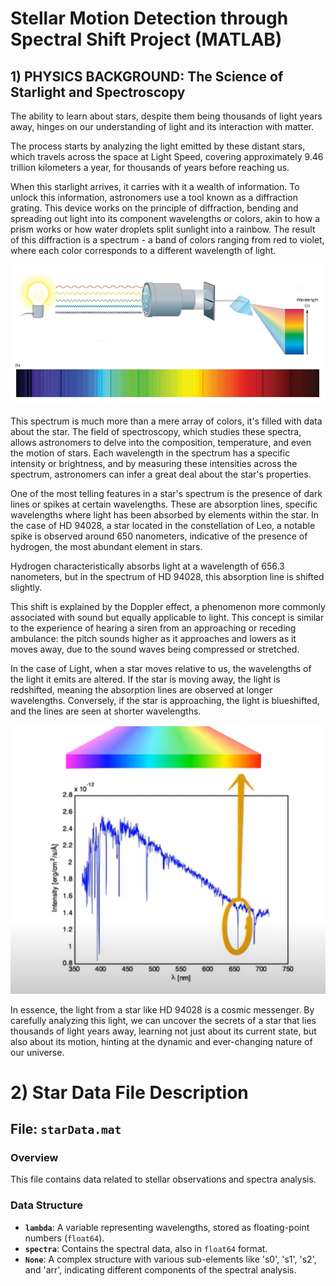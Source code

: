 # Stellar Motion Detection through Spectral Shift Project (MATLAB)

## 1) PHYSICS BACKGROUND: The Science of Starlight and Spectroscopy

The ability to learn about stars, despite them being thousands of light years away, hinges on our understanding of light and its interaction with matter. 

The process starts by analyzing the light emitted by these distant stars, which travels across the space at Light Speed, covering approximately 9.46 trillion kilometers a year, for thousands of years before reaching us.

When this starlight arrives, it carries with it a wealth of information. To unlock this information, astronomers use a tool known as a diffraction grating. This device works on the principle of diffraction, bending and spreading out light into its component wavelengths or colors, akin to how a prism works or how water droplets split sunlight into a rainbow. The result of this diffraction is a spectrum - a band of colors ranging from red to violet, where each color corresponds to a different wavelength of light.

<p align="center">
  <img src="spectroscopy.jpg" alt="Diffraction of light through a grating">
</p>


This spectrum is much more than a mere array of colors, it's filled with data about the star. The field of spectroscopy, which studies these spectra, allows astronomers to delve into the composition, temperature, and even the motion of stars. Each wavelength in the spectrum has a specific intensity or brightness, and by measuring these intensities across the spectrum, astronomers can infer a great deal about the star's properties.

One of the most telling features in a star's spectrum is the presence of dark lines or spikes at certain wavelengths. These are absorption lines, specific wavelengths where light has been absorbed by elements within the star. In the case of HD 94028, a star located in the constellation of Leo, a notable spike is observed around 650 nanometers, indicative of the presence of hydrogen, the most abundant element in stars. 

Hydrogen characteristically absorbs light at a wavelength of 656.3 nanometers, but in the spectrum of HD 94028, this absorption line is shifted slightly.

This shift is explained by the Doppler effect, a phenomenon more commonly associated with sound but equally applicable to light. This concept is similar to the experience of hearing a siren from an approaching or receding ambulance: the pitch sounds higher as it approaches and lowers as it moves away, due to the sound waves being compressed or stretched.

In the case of Light, when a star moves relative to us, the wavelengths of the light it emits are altered. If the star is moving away, the light is redshifted, meaning the absorption lines are observed at longer wavelengths. Conversely, if the star is approaching, the light is blueshifted, and the lines are seen at shorter wavelengths. 

<p align="center">
  <img src="star_wavelenght.png" alt="Star spectrum and wavelength analysis">
</p>


In essence, the light from a star like HD 94028 is a cosmic messenger. By carefully analyzing this light, we can uncover the secrets of a star that lies thousands of light years away, learning not just about its current state, but also about its motion, hinting at the dynamic and ever-changing nature of our universe.



# 2) Star Data File Description

## File: `starData.mat`

### Overview
This file contains data related to stellar observations and spectra analysis.

### Data Structure
- **`lambda`**: A variable representing wavelengths, stored as floating-point numbers (`float64`).
- **`spectra`**: Contains the spectral data, also in `float64` format.
- **`None`**: A complex structure with various sub-elements like 's0', 's1', 's2', and 'arr', indicating different components of the spectral analysis.









